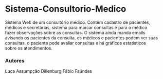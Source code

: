# Sistema-Consultorio-Medico
Sistema Web de um consultório médico. Contêm cadastro de pacientes, médicos e secretárias, sistema para marcar consultas e para o médico fazer observações sobre as consultas. O sistema ainda manda emails avisando os pacientes da consulta, os médicos e pacientes podem ver suas consultas, o paciente pode avaliar consultas e há gráficos estatísticos sobre os atendimentos.

### Autores
Luca Assumpção Dillenburg
Fábio Faúndes
